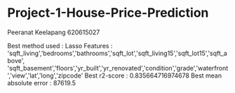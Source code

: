 # Project-1-House-Price-Prediction

Peeranat Keelapang 620615027

Best method used : Lasso
Features : 'sqft_living','bedrooms','bathrooms','sqft_lot','sqft_living15','sqft_lot15','sqft_above',
'sqft_basement','floors','yr_built','yr_renovated','condition','grade','waterfront','view','lat','long','zipcode' 
Best r2-score : 0.835664716974678
Best mean absolute error : 87619.5
